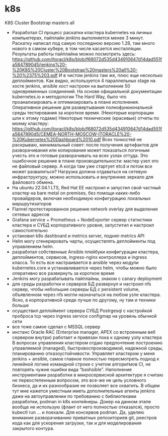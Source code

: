 # k8s
K8S Cluster Bootstrap masters all

- Разработал CI процесс раскатки кластера kubernetes на личных компьютерах, пайплайн jenkins выполняется менее 3 минут. Раскатку написал под самую последнюю версию 1.26, там много нового в самом кубере, в том числе касается инсталляции. Результаты работы пайплайна можно посмотреть здесь: https://github.com/itoracl/k8s/blob/f68072d535d434910647d14dad551fa5847890d5/jenkins%20-%20K8S%20Cluster%20Bootstrap%20masters%20all%20-%20%2375%203.pdf
И в чистом jenkins там же, плюс еще несколько деплойментов.
  Как видно, используется 4 параллельных stage на хосте jenkins, ansible хост настроен на выполнение 50 одновременных соединений. На основе официальной документации kubernetes.io и методологии The Hard Way, было что проанализировать и оптимизировать в плане исполнения.
  Оперативное решение для развертывания полнофункиональной среды тестирования за короткое время. (Некоторые корпорации шли к этому годами)
Некоторые технические (красивые) отчеты по моему кластеру: https://github.com/itoracl/k8s/blob/f68072d535d434910647d14dad551fa5847890d5/CEMEA-NORTH-MOSCOW-ITORACLE%20-%20Kubernetes%20Dashboard%2010.pdf
Всех тонкостей не раскрываю, минимальный совет: после получения артифактов для разворачивания или копирования может показаться логичным учесть это и готовые разворачивать на всех узлах оттуда. Это ошибочное решение в плане производительности: мастер узел это не файловый сервер. А когда там уже стартует etcd и потом все может развалиться? Нагрузка должна отдаваться на сетевую инфраструктуру, можно использовать и внутреннее зеркало для файлового обмена.
- На ubuntu 22.04.1 LTS, Red Hat EE настроил и запустил свой частный кластер на bare metal on premises, без помощи каких-либо провайдеров, включая необходимую конфигурацию локальных маршрутизаторов
- Flannel протестированное решение network overlay для выделения сетевых адресов 
- Grafana service + Prometheus + NodeExporter сервер статистики кластера и СУБД корпоративного уровня, запуститил и настроил самостоятельно
- установил k8s dashboard и metrics server, поднял metrics API
- Helm могу сгенерировать чарты, осуществлять деплойменты под управлением helm. 
- разработал собственные Ansible плейбуки конфигурации кластера, деплойментов, сервисов, ingress-nginx контроллера и ingress класса. То есть все настраивается в ansible через модули kubernetes.core и устанавливается через helm, чтобы можно было оперативно все развернуть за короткое время
- Jenkins могу разрабатывать пайплайны, знаком с canary deployment
- для среды разработки и серверов БД развернул и настроил nfs сервер, чтобы небольшие серверы БД с persistent volume, объявленном через nfs могли назначаться на любом узле кластера. Ясно, в корпоративной среде лучше по другому, ну там и техники больше
- осуществил деплоймент сервера СУБД Postrgesql с настройкой проброса tcp через ingress service configmap на уровень обычной сети
- все тоже самое сделал с MSSQL сервер
- инстанс Oracle RAC (Enterprise manager, APEX со встроенным веб сервером внутри) работает и привязан пока к одному узлу кластера
В вопросах управления кластером отдаю предпочтение построению управляемой (managed), быстровоспроизводимой, надежной среды, планированию отказоустойчивости. Управляет кластером у меня jenkins + ansible, самое главное полностью пересмотреть подход к линейной логике командной строки с учетом алгоритмов CI, не повторять чужие ошибки вида “bashsible”.
Наполнение инструментами разработки в микросервисной архитектуре я считаю не первостепенным вопросом, это все-же не цель условного бизнеса, да и их разнообразие не позволяет все охватить. В общем тут мне кажется уместным иметь дополнительные агенты jenkins даже на автоуправлении по требованию с библиотеками разработки, podman in k8s контейнеры. Докер на данном этапе вообще не использую (флант от него полностью отказался), просто kubectl run … и поехали. Для консервов podman.
Да, уделяю внимание разворачиванию приватных репозиториев git, реестров кода как для ускорения загрузки, так и для моделирования закрытого контура.
